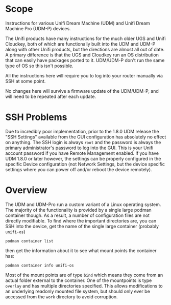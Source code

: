 # Scope
Instructions for various Unifi Dream Machine (UDM) and Unifi Dream Machine Pro (UDM-P) devices.  

The Unifi products have many instructions for the much older UGS and Unifi Cloudkey, both of which are functionally built into the UDM and UDM-P along with other Unifi products, but the directions are almost all out of date.
A primary difference is that the UGS and Cloudkey run an OS distribution that can easily have packages ported to it.  UDM/UDM-P don't run the same type of OS so this isn't possible.

All the instructions here will require you to log into your router manually via SSH at some point.

No changes here will survive a firmware update of the UDM/UDM-P, and will need to be repeated after each update.

# SSH Problems
Due to incredibly poor implementation, prior to the 1.8.0 UDM release the "SSH Settings" available from the GUI configuration has absolutely no effect on anything.  The SSH login is always `root` and the password is always the primary administrator's password to log into the GUI.  This is your Unifi account password if you have Remote Management enabled.
If you have UDM 1.8.0 or later however, the settings can be properly configured in the specific Device configuration (not Network Settings, but the device specific settings where you can power off and/or reboot the device remotely).

# Overview
The UDM and UDM-Pro run a custom variant of a Linux operating system.  The majority of the functionality is provided by a single large podman container though.   As a result, a number of configuration files are not directly modifiable.  To find where the important directories are, you can SSH into the device, get the name of the single large container (probably `unifi-os`)

```
podman container list
```
then get the information about it to see what mount points the container has:
```
podman container info unifi-os
```
Most of the mount points are of type `bind` which means they come from an actual folder external to the container.  One of the mountpoints is type `overlay` and has multiple directories specified.  This allows modifications to an underlying readonly mounted file system, but should only ever be accessed from the `work` directory to avoid corruption.
